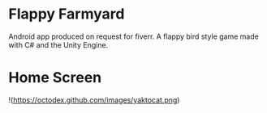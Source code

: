 # Flappy Farmyard
Android app produced on request for fiverr. A flappy bird style game made with C# and the Unity Engine. 

# Home Screen
!(https://octodex.github.com/images/yaktocat.png)
